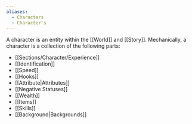 ```yaml
---
aliases:
  - Characters
  - Character's
---
```

A character is an entity within the [[World]] and [[Story]]. Mechanically, a character is a collection of the following parts:
- [[Sections/Character/Experience]]
- [[Identification]]
- [[Speed]]
- [[Hooks]]
- [[Attribute|Attributes]]
- [[Negative Statuses]]
- [[Wealth]]
- [[Items]]
- [[Skills]]
- [[Background|Backgrounds]]